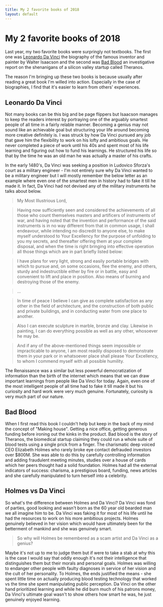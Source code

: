```yaml
---
title: My 2 favorite books of 2018
layout: default
---
```


# My 2 favorite books of 2018

Last year, my two favorite books were surpringly not textbooks. The first one was [Leonardo Da Vinci](https://www.amazon.com/Leonardo-Vinci-Walter-Isaacson/dp/1501139150/ref=sr_1_1?ie=UTF8&qid=1547762166&sr=8-1&keywords=da+vinci+isaacson) the biography of the famous inventor and painter by Walter Isaacson and the second was [Bad Blood](https://www.amazon.com/dp/B078VW3VM7/ref=chrt_bk_rd_nf_12_ci_lp) an investigative report on the shenanigans of a silicon valley startup called Theranos.

The reason I'm bringing up these two books is because usually after reading a great book I'm willed into action. Especially in the case of biographies, I find that it's easier to learn from others' experiences.

## Leonardo Da Vinci

Not many books can be this big and be page flippers but Isaacson manages to keep the readers interest by portraying one of the arguably smartest people of all time in a fairly relable manner. Becoming a genius may not sound like an achievable goal but structuring your life around becoming more creative definitely is. I was struck by how Da Vinci pursued any job that gave him the flexibility to work on his lofty and ambitious goals. He never completed a piece of work until his 40s and spent most of his life learning and figuring out how to fund his learnings. He structured his life so that by the time he was an old man he was actually a master of his crafts.

In the early 1480's, Da Vinci was seeking a position in Ludovico Sforza's court as a military engineer - I'm not entirely sure why Da Vinci wanted to be a military engineer but I will mostly remember the below letter as an example where even one of the smartest men in history had to fake it till he made it. In fact, Da Vinci had not devised any of the military instruments he talks about below.

> My Most Illustrious Lord, 

> Having now sufficiently seen and considered the achievements of all those who count themselves masters and artificers of instruments of war, and having noted that the invention and performance of the said instruments is in no way different from that in common usage, I shall endeavour, while intending no discredit to anyone else, to make myself understood to Your Excellency for the purpose of unfolding to you my secrets, and thereafter offering them at your complete disposal, and when the time is right bringing into effective operation all those things which are in part briefly listed below:

> I have plans for very light, strong and easily portable bridges with which to pursue and, on some occasions, flee the enemy, and others, sturdy and indestructible either by fire or in battle, easy and convenient to lift and place in position. Also means of burning and destroying those of the enemy. 

> ...

> In time of peace I believe I can give as complete satisfaction as any other in the field of architecture, and the construction of both public and private buildings, and in conducting water from one place to another. 

> Also I can execute sculpture in marble, bronze and clay. Likewise in painting, I can do everything possible as well as any other, whosoever he may be. 

> And if any of the above-mentioned things seem impossible or impracticable to anyone, I am most readily disposed to demonstrate them in your park or in whatsoever place shall please Your Excellency, to whom I commend myself with all possible humility.

> 

The Renaissance was a similar but less powerful democratization of information than the birth of the internet which means that we can draw important learnings from people like Da Vinci for today. Again, even one of the most intelligent people of all time had to fake it till made it but his curiosity and hard work were very much genuine. Fortunately, curiosity is very much part of our nature.


## Bad Blood

When I first read this book I couldn't help but keep in the back of my mind the concept of "Making house". Getting a nice office, getting generous funding before ironing out the kinks in the product. Bad blood is the story of Theranos, the biomedical startup claiming they could run a whole suite of blood tests using a single prick from a finger. The charismatic deep voiced CEO Elizabeth Holmes who rarely broke eye contact defrauded investors over $800M. She was able to do this by carefully controlling information and adding fraudulent meeting minutes, studies over a house of cards which her peers thought had a solid foundation. Holmes had all the external indicators of success: charisma, a prestigious board, funding, news articles and she carefully manipulated to turn herself into a celebrity.

## Holmes vs Da Vinci

So what's the difference between Holmes and Da Vinci? Da Vinci was fond of parties, good looking and wasn't born as the 60 year old bearded man we all imagine him to be. Da Vinci was faking it for most of his life until he had the resources to work on his more ambitious projects. Holmes genuinely believed in her vision which would have ultimately been for the betterment of mankind and she was genuinely smart. 

> So why will Holmes be remembered as a scam artist and Da Vinci as a genius?

Maybe it's not up to me to judge them but if were to take a stab at why this is the case I would say that oddly enough it's not their intelligence that distinguishes them but their morals and personal goals. Holmes was willing to endanger other people with faulty diagnoses in service of her vision and the cult of her personality. To Holmes, the ends justified the means - she spent little time on actually producing blood testing technology that worked vs the time she spent manipulating public perception. Da Vinci on the other hand prioritized learning and while he did burn much of his patrons money, Da Vinci's ultimate goal wasn't to show others how smart he was, he just genuinely enjoyed learning.